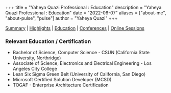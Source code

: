 +++
title = "Yaheya Quazi Professional : Education"
description = "Yaheya Quazi Professional : Education"
date = "2022-06-07"
aliases = ["about-me", "about-pulse", "pulse"]
author = "Yaheya Quazi"
+++

[Summary](/yaheya/) | [Highlights](/highlights/) | [Education](/education/) | [Conferences](/conferences/) | [Online Sessions](/onlinesessions/)

### Relevant Education / Certification

* Bachelor of Science, Computer Science - CSUN (California State University, Northridge)
* Associate of Science, Electronics and Electrical Engineering - Los Angeles City College
* Lean Six Sigma Green Belt (University of California, San Diego)
* Microsoft Certified Solution Developer (MCSD)
* TOGAF - Enterprise Architecture Certification

